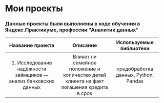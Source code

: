 # Мои проекты
### Данные проекты были выполнены в ходе обучения в Яндекс.Практикуме, профессии "Аналитик данных"
| Название проекта | Описание | 	Используемые библиотеки |
| :--------------------: | :---------------------: |:---------------------------:|
| 1. Исследование надёжности заёмщиков — анализ банковских данных | Влияет ли семейное положение и количество детей клиента на факт погашения кредита в срок | предобработка данных, Python, Pandas |
